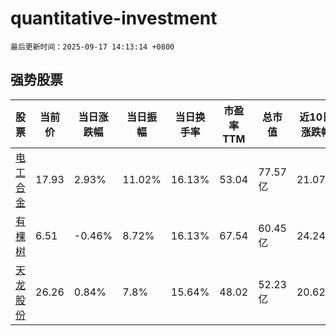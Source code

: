 # quantitative-investment

`最后更新时间：2025-09-17 14:13:14 +0800`

## 强势股票

|股票|当前价|当日涨跌幅|当日振幅|当日换手率|市盈率TTM|总市值|近10日涨跌幅|
|----|----|----|----|----|----|----|----|
|[电工合金](https://xueqiu.com/S/SZ300697)|17.93|2.93%|11.02%|16.13%|53.04|77.57亿|21.07%|
|[有棵树](https://xueqiu.com/S/SZ300209)|6.51|-0.46%|8.72%|16.13%|67.54|60.45亿|24.24%|
|[天龙股份](https://xueqiu.com/S/SH603266)|26.26|0.84%|7.8%|15.64%|48.02|52.23亿|20.62%|
